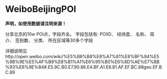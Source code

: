 # WeiboBeijingPOI

**声明，如使用数据请注明来源！**

分享北京的10w POI点，字段齐全。
字段包括有: 
POIID、
经纬度、
名称、
简介、
签到数、
分类、
所在区域等30多个字段
<br>

详细说明见http://open.weibo.com/wiki/%E5%B8%B8%E8%A7%81%E8%BF%94%E5%9B%9E%E5%AF%B9%E8%B1%A1%E6%95%B0%E6%8D%AE%E7%BB%93%E6%9E%84#.E5.9C.B0.E7.90.86.E4.BF.A1.E6.81.AF.EF.BC.88geo.EF.BC.89
